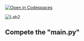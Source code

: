 [![Open in Codespaces](https://classroom.github.com/assets/launch-codespace-2972f46106e565e64193e422d61a12cf1da4916b45550586e14ef0a7c637dd04.svg)](https://classroom.github.com/open-in-codespaces?assignment_repo_id=15362679)
<!-- [Link to Chap 5 Lab12](https://docs.google.com/presentation/d/1r3h2R9JwK9HK_U2Ia-zncL0BSjHV6Giu6ugNJ6yZpgc/edit#slide=id.g16b637da4c8_3_248) -->

![Lab2](https://nimbus-screenshots.s3.amazonaws.com/s/f5fb1d7a5b5b427a05a350b39a233ff5.png)

## Compete the "main.py"
